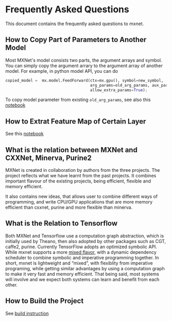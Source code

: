 Frequently Asked Questions
==========================
This document contains the frequently asked questions to mxnet.

How to Copy Part of Parameters to Another Model
-----------------------------------------------
Most MXNet's model consists two parts, the argument arrays and symbol. You can simply copy the argument arrary to the argument array of another model. For example, in python model API, you can do
```python
copied_model =  mx.model.FeedForward(ctx=mx.gpu(), symbol=new_symbol,
                                     arg_params=old_arg_params, aux_params=old_aux_params,
                                     allow_extra_params=True);
```
To copy model parameter from existing ```old_arg_params```, see also this [notebook](https://github.com/dmlc/mxnet/blob/master/example/notebooks/predict-with-pretrained-model.ipynb)

How to Extrat Feature Map of Certain Layer
------------------------------------------
See this [notebook](https://github.com/dmlc/mxnet/blob/master/example/notebooks/predict-with-pretrained-model.ipynb)


What is the relation between MXNet and CXXNet, Minerva, Purine2
---------------------------------------------------------------
MXNet is created in collaboration by authors from the three projects.
The project reflects what we have learnt from the past projects.
It combines important flavour of the existing projects, being
efficient, flexible and memory efficient.

It also contains new ideas, that allows user to combine different
ways of programming, and write CPU/GPU applications that are more
memory efficient than cxxnet, purine and more flexible than minerva.


What is the Relation to Tensorflow
----------------------------------
Both MXNet and Tensorflow use a computation graph abstraction, which is initially used by Theano, then also adopted by other packages such as CGT, caffe2, purine. Currently TensorFlow adopts an optimized symbolic API. While mxnet supports a more [mixed flavor](https://mxnet.readthedocs.org/en/latest/program_model.html), with a dynamic dependency scheduler to combine symbolic and imperative programming together. 
In short, mxnet is lightweight and “mixed”, with flexiblity from imperative programing, while getting similar advantages by using a computation graph to make it very fast and memory efficient. That being said, most systems will involve and we expect both systems can learn and benefit from each other.


How to Build the Project
------------------------
See [build instruction](build.md)
